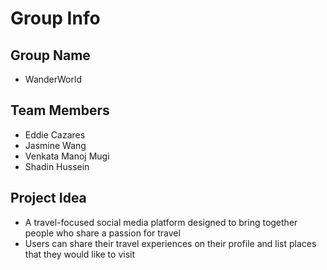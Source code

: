 # Group Info

## Group Name
- WanderWorld

## Team Members
- Eddie Cazares
- Jasmine Wang
- Venkata Manoj Mugi
- Shadin Hussein

## Project Idea
- A travel-focused social media platform designed to bring together people who share a passion for travel
- Users can share their travel experiences on their profile and list places that they would like to visit
